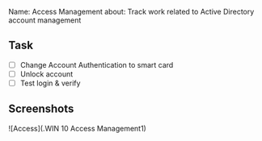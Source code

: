 Name: Access Management 
about: Track work related to Active Directory account management

## Task
- [ ] Change Account Authentication to smart card
- [ ] Unlock account
- [ ] Test login & verify

## Screenshots
![Access](.WIN 10 Access Management1)
